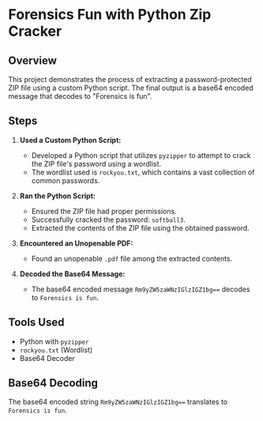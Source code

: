 # Forensics Fun with Python Zip Cracker

## Overview

This project demonstrates the process of extracting a password-protected ZIP file using a custom Python script. The final output is a base64 encoded message that decodes to "Forensics is fun".

## Steps

1. **Used a Custom Python Script:**
   - Developed a Python script that utilizes `pyzipper` to attempt to crack the ZIP file's password using a wordlist.
   - The wordlist used is `rockyou.txt`, which contains a vast collection of common passwords.

2. **Ran the Python Script:**
   - Ensured the ZIP file had proper permissions.
   - Successfully cracked the password: `softball3`.
   - Extracted the contents of the ZIP file using the obtained password.

3. **Encountered an Unopenable PDF:**
   - Found an unopenable `.pdf` file among the extracted contents.

4. **Decoded the Base64 Message:**
   - The base64 encoded message `Rm9yZW5zaWNzIGlzIGZ1bg==` decodes to `Forensics is fun`.

## Tools Used

- Python with `pyzipper`
- `rockyou.txt` (Wordlist)
- Base64 Decoder

## Base64 Decoding

The base64 encoded string `Rm9yZW5zaWNzIGlzIGZ1bg==` translates to `Forensics is fun`.
